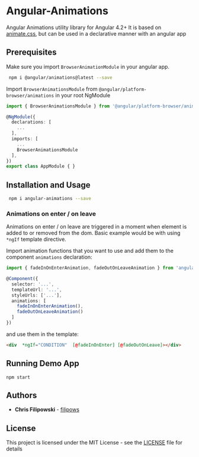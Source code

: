 # Angular-Animations

Angular Animations utility library for Angular 4.2+
It is based on [animate.css](https://daneden.github.io/animate.css/), but can be used in a declarative manner with an angular app

## Prerequisites

Make sure you import `BrowserAnimationModule` in your angular app.

```bash
 npm i @angular/animations@latest --save
```

Import `BrowserAnimationsModule` from `@angular/platform-browser/animations` in your root NgModule

```ts
import { BrowserAnimationsModule } from '@angular/platform-browser/animations';
```

```ts
@NgModule({
  declarations: [
    ...
  ],
  imports: [
    ...
    BrowserAnimationsModule
  ],
})
export class AppModule { }
```

## Installation and Usage

```bash
 npm i angular-animations --save
```

### Animations on enter / on leave

Animations on enter / on leave are triggered in a moment when element is added to or removed from the dom.
Basic example would be with using `*ngIf` template directive.

Import animation functions that you want to use and add them to the component `animations` declaration:

```ts
import { fadeInOnEnterAnimation, fadeOutOnLeaveAnimation } from 'angular-animations';

@Component({
  selector: '...',
  templateUrl: '...',
  styleUrls: ['...'],
  animations: [
    fadeInOnEnterAnimation(),
    fadeOutOnLeaveAnimation()
  ]
})
```

and use them in the template:

```html
<div  *ngIf="CONDITION"  [@fadeInOnEnter] [@fadeOutOnLeave]></div>
```

## Running Demo App

```
npm start
```

## Authors

- **Chris Filipowski** - [filipows](https://github.com/filipows)

## License

This project is licensed under the MIT License - see the [LICENSE](LICENSE) file for details

